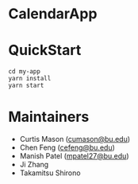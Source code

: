 # CalendarApp
# QuickStart
```
cd my-app
yarn install
yarn start
```
# Maintainers
- Curtis Mason (cumason@bu.edu)
- Chen Feng (cefeng@bu.edu)
- Manish Patel (mpatel27@bu.edu)
- Ji Zhang
- Takamitsu Shirono
